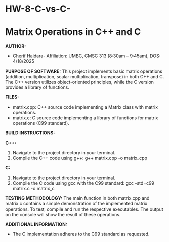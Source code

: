 # HW-8-C-vs-C-
# Matrix Operations in C++ and C

**AUTHOR:**
* Cherif Haidara- Affiliation: UMBC, CMSC 313 (8:30am – 9:45am), DOS: 4/18/2025

**PURPOSE OF SOFTWARE:**
This project implements basic matrix operations (addition, multiplication, scalar multiplication, transpose) in both C++ and C. The C++ version utilizes object-oriented principles, while the C version provides a library of functions.

**FILES:**
* matrix.cpp: C++ source code implementing a Matrix class with matrix operations.
* matrix.c: C source code implementing a library of functions for matrix operations (C99 standard).

**BUILD INSTRUCTIONS:**

**C++:**
1.  Navigate to the project directory in your terminal.
2.  Compile the C++ code using g++:  g++ matrix.cpp -o matrix_cpp

**C:**
1.  Navigate to the project directory in your terminal.
2.  Compile the C code using gcc with the C99 standard:  gcc -std=c99 matrix.c -o matrix_c

**TESTING METHODOLOGY:**
The main function in both matrix.cpp and matrix.c contains a simple demonstration of the implemented matrix operations. To test, compile and run the respective executables. The output on the console will show the result of these operations. 

**ADDITIONAL INFORMATION:**
* The C implementation adheres to the C99 standard as requested.

